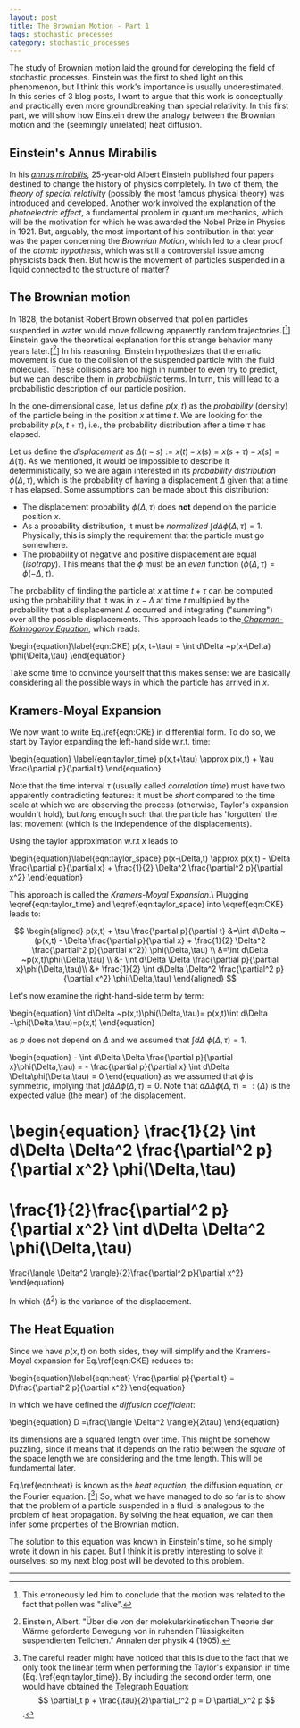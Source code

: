 ```yaml
---
layout: post
title: The Brownian Motion - Part 1
tags: stochastic_processes
category: stochastic_processes
---
```


The study of Brownian motion laid the ground for developing the field of stochastic processes. 
Einstein was the first to shed light on this phenomenon, but I think this work's importance is usually underestimated. 
In this series of 3 blog posts, I want to argue that this work is conceptually and practically even more groundbreaking than special relativity. 
In this first part, we will show how Einstein drew the analogy between the Brownian motion and the (seemingly unrelated) heat diffusion.


## Einstein's Annus Mirabilis


In his [_annus mirabilis_](https://en.wikipedia.org/wiki/Annus_mirabilis_papers), 25-year-old Albert Einstein published four papers destined to change the history of physics completely. 
In two of them, the _theory of special relativity_ (possibly the most famous physical theory) was introduced and developed. 
Another work involved the explanation of the _photoelectric effect_, a fundamental problem in quantum mechanics, which will be the motivation for which he was awarded the Nobel Prize in Physics  in 1921.
But, arguably, the most important of his contribution in that year was the paper concerning the *Brownian Motion*, which led to a clear proof of the _atomic hypothesis_, which was still a controversial issue among physicists back then.
But how is the movement of particles suspended in a liquid connected to the structure of matter? 


## The Brownian motion

In 1828, the botanist Robert Brown observed that pollen particles suspended in water would move following apparently random trajectories.[[^1]]
Einstein gave the theoretical explanation for this strange behavior many years later.[[^2]] 
In his reasoning, Einstein hypothesizes that the erratic movement is due to the collision of the suspended particle with the fluid molecules.
These collisions are too high in number to even try to predict, but we can describe them in _probabilistic_ terms. 
In turn, this will lead to a probabilistic description of our particle position. 

In the one-dimensional case, let us define $p(x,t)$ as the _probability_ (density) of the particle being in the position $x$ at time $t$.
We are looking for the probability $p(x, t + \tau)$, i.e., the probability distribution after a time $\tau$ has elapsed.

Let us define the *displacement* as $\Delta(t-s) := x(t) - x(s) = x(s+\tau) - x(s) = \Delta(\tau)$.
As we mentioned, it would be impossible to describe it deterministically, so we are again interested in its _probability distribution_ $\phi(\Delta, \tau)$, which is the probability of having a displacement $\Delta$ given that a time $\tau$ has elapsed.
Some assumptions can be made about this distribution:

* The displacement probability $\phi(\Delta, \tau)$ does **not** depend on the particle position $x$.
* As a probability distribution, it must be _normalized_ $\int d\Delta \phi(\Delta,\tau)=1$. Physically, this is simply the requirement that the particle must go somewhere.
* The probability of negative and positive displacement are equal (_isotropy_). This means that the $\phi$ must be an _even_ function $(\phi(\Delta,\tau) = \phi(-\Delta,\tau)$.


The probability of finding the particle at $x$ at time $t+\tau$ can be computed using the probability that it was in $x-\Delta$ at time $t$ multiplied by the probability that a displacement $\Delta$ occurred and integrating ("summing") over all the possible displacements.
This approach leads to the[ _Chapman-Kolmogorov Equation_](https://en.wikipedia.org/wiki/Chapman%E2%80%93Kolmogorov_equation), which reads:

\begin{equation}\label{eqn:CKE}
    p(x, t+\tau) = \int d\Delta ~p(x-\Delta) \phi(\Delta,\tau)
\end{equation}

Take some time to convince yourself that  this makes sense: we are basically considering all the possible ways in which the particle has arrived in $x$.

## Kramers-Moyal Expansion

We now want to write Eq.\ref{eqn:CKE} in differential form. 
To do so, we start by Taylor expanding the left-hand side w.r.t. time:

\begin{equation}
    \label{eqn:taylor_time}
    p(x,t+\tau) \approx p(x,t) + \tau \frac{\partial p}{\partial t}
\end{equation}

Note that the time interval $\tau$ (usually called *correlation time*) must have two apparently contradicting features: it must be *short* compared to the time scale at which we are observing the process (otherwise, Taylor's expansion wouldn't hold), but *long* enough such that the particle has 'forgotten' the last movement (which is the independence of the displacements). 

Using the taylor approximation w.r.t $x$ leads to

\begin{equation}\label{eqn:taylor_space}
    p(x-\Delta,t) \approx 
    p(x,t) - \Delta \frac{\partial p}{\partial x} + \frac{1}{2} \Delta^2 \frac{\partial^2 p}{\partial x^2}
\end{equation}

This approach is called the _Kramers-Moyal Expansion_.\\
Plugging \eqref{eqn:taylor_time} and \eqref{eqn:taylor_space} into \eqref{eqn:CKE} leads to:


$$
\begin{aligned}
p(x,t) + \tau \frac{\partial p}{\partial t} 
&=\int d\Delta ~(p(x,t) - \Delta \frac{\partial p}{\partial x} + \frac{1}{2} \Delta^2 \frac{\partial^2 p}{\partial x^2}) \phi(\Delta,\tau) \\
&=\int d\Delta ~p(x,t)\phi(\Delta,\tau) \\
&- \int d\Delta \Delta \frac{\partial p}{\partial x}\phi(\Delta,\tau)\\ 
&+ \frac{1}{2} \int d\Delta \Delta^2 \frac{\partial^2 p}{\partial x^2} \phi(\Delta,\tau)
\end{aligned}
$$

Let's now examine the right-hand-side term by term:

\begin{equation}
    \int d\Delta ~p(x,t)\phi(\Delta,\tau)=
    p(x,t)\int d\Delta ~\phi(\Delta,\tau)=p(x,t)
\end{equation}

as $p$ does not depend on $\Delta$ and we assumed that $\int d\Delta ~\phi(\Delta,\tau)=1$.

\begin{equation}
    - \int d\Delta \Delta \frac{\partial p}{\partial x}\phi(\Delta,\tau)
    =
    -  \frac{\partial p}{\partial x} \int d\Delta \Delta\phi(\Delta,\tau) = 0
\end{equation}
as we assumed that $\phi$ is symmetric, implying that $\int d\Delta \Delta\phi(\Delta,\tau)=0$.
Note that $d\Delta \Delta\phi(\Delta,\tau) =: \langle\Delta \rangle$ is the expected value (the mean) of the displacement.

\begin{equation}
\frac{1}{2} \int d\Delta \Delta^2 \frac{\partial^2 p}{\partial x^2} \phi(\Delta,\tau)
=
\frac{1}{2}\frac{\partial^2 p}{\partial x^2} \int d\Delta \Delta^2 \phi(\Delta,\tau) 
= 
\frac{\langle \Delta^2 \rangle}{2}\frac{\partial^2 p}{\partial x^2}
\end{equation}

In which $\langle \Delta^2 \rangle$ is the variance of the displacement.

## The Heat Equation

Since we have $p(x,t)$ on both sides, they will simplify and the Kramers-Moyal expansion for Eq.\ref{eqn:CKE} reduces to:

\begin{equation}\label{eqn:heat}
    \frac{\partial p}{\partial t} = D\frac{\partial^2 p}{\partial x^2}
\end{equation}

in which we have defined the _diffusion coefficient_:

\begin{equation}
   D =\frac{\langle \Delta^2 \rangle}{2\tau}
\end{equation}

Its dimensions are a squared length over time. 
This might be somehow puzzling, since it means that it depends on the ratio between the _square_ of the space length we are considering and the time length. 
This will be fundamental later.

Eq.\ref{eqn:heat} is known as  the _heat equation_, the diffusion equation, or the Fourier equation. [[^3]] 
So, what we have managed to do so far is to show that the problem of a particle suspended in a fluid is analogous to the problem of heat propagation. By solving the heat equation, we can then infer some properties of the Brownian motion.

The solution to this equation was known in Einstein's time, so he simply wrote it down in his paper. But I think it is pretty interesting to solve it ourselves: so my next blog post will be devoted to this problem.


----------------------------------------

[^1]: This erroneously led him to conclude that the motion was related to the fact that pollen was "alive".

[^2]: Einstein, Albert. "Über die von der molekularkinetischen Theorie der Wärme geforderte Bewegung von in ruhenden Flüssigkeiten suspendierten Teilchen." Annalen der physik 4 (1905).

[^3]: The careful reader might have noticed that this is due to the fact that we only took the linear term when performing the Taylor's expansion in time (Eq. \ref{eqn:taylor_time}). By including the second order term, one would have obtained the [Telegraph Equation](https://en.wikipedia.org/wiki/Telegrapher%27s_equations): $$ \partial_t p + \frac{\tau}{2}\partial_t^2 p = D \partial_x^2 p $$.
